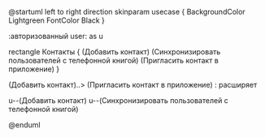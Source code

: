 @startuml
left to right direction
skinparam usecase {
 BackgroundColor Lightgreen
 FontColor Black
}

:авторизованный user: as u

rectangle Контакты {
(Добавить контакт)
(Синхронизировать пользователей с телефонной книгой)
(Пригласить контакт в приложение)
}

(Добавить контакт)..> (Пригласить контакт в приложение) : расширяет

u--(Добавить контакт)
u--(Синхронизировать пользователей с телефонной книгой)

@enduml